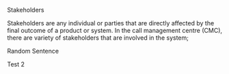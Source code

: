 Stakeholders

Stakeholders are any individual or parties that are directly affected by the final outcome of a product or system. In the call management centre (CMC), there are variety of stakeholders that are involved in the system; 

Random Sentence

Test 2
